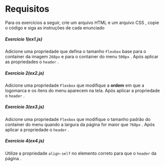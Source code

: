 # Requisitos

Para os exercícios a seguir, crie um arquivo HTML e um arquivo CSS , copie o código e siga as instruções de cada enunciado

##### Exercicio 1(ex1.js)

Adicione uma propriedade que defina o tamanho ```Flexbox``` base para o container da imagem ```268px``` e para o container do menu ```500px``` . Após aplicar as propriedades o ```header``` .

##### Exercicio 2(ex2.js)

Adicione uma propriedade ```Flexbox``` que modifique a **ordem** em que a logomarca e os itens do menu aparecem na tela. Após aplicar a propriedade o ```header``` .

##### Exercicio 3(ex3.js)

Adicione uma propriedade ```Flexbox``` que modifique o tamanho padrão do container do menu quando a largura da página for maior que ```768px``` . Após aplicar a propriedade o ```header``` .

##### Exercicio 4(ex4.js)

Utilize a propriedade ```align-self``` no elemento correto para que o ```header``` da página .
